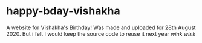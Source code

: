 # happy-bday-vishakha
A website for Vishakha's Birthday! Was made and uploaded for 28th August 2020. But i felt I would keep the source code to reuse it next year *wink wink*
